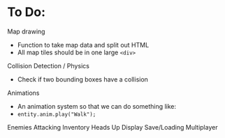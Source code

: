 # To Do:

Map drawing
* Function to take map data and split out HTML
* All map tiles should be in one large `<div>`

Collision Detection / Physics
* Check if two bounding boxes have a collision

Animations
* An animation system so that we can do something like:
* `entity.anim.play("Walk");`

Enemies
Attacking
Inventory
Heads Up Display
Save/Loading
Multiplayer